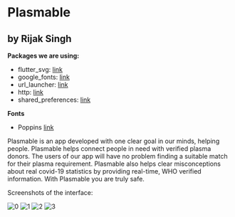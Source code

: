 # Plasmable

## by Rijak Singh

**Packages we are using:**

- flutter_svg: [link](https://pub.dev/packages/flutter_svg)
- google_fonts: [link](https://pub.dev/packages/google_fonts)
- url_launcher: [link](https://pub.dev/packages/url_launcher)
- http: [link](https://pub.dev/packages/http)
- shared_preferences: [link](https://pub.dev/packages/shared_preferences)

**Fonts**

- Poppins [link](https://fonts.google.com/specimen/Poppins)

Plasmable is an app developed with one clear goal in our minds, helping people. Plasmable helps connect people in need with verified plasma donors. The users of our app will have no problem finding a suitable match for their plasma requirement. Plasmable also helps clear misconceptions about real covid-19 statistics by providing real-time, WHO verified information. With Plasmable you are truly safe.

Screenshots of the interface:


![0](0.jpg) ![1](1.jpg) ![2](2.jpg) ![3](3.jpg)
